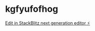 # kgfyufofhog

[Edit in StackBlitz next generation editor ⚡️](https://stackblitz.com/~/github.com/Shulamite-Olive/kgfyufofhog)